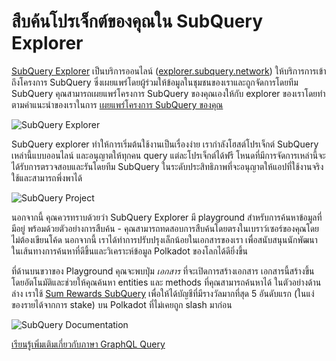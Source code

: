 # สืบค้นโปรเจ็กต์ของคุณใน SubQuery Explorer

[SubQuery Explorer](https://explorer.subquery.network) เป็นบริการออนไลน์ ([explorer.subquery.network](https://explorer.subquery.network)) ให้บริการการเข้าถึงโครงการ SubQuery ซึ่งเผยแพร่โดยผู้ร่วมให้ข้อมูลในชุมชนของเราและถูกจัดการโดยทีม SubQuery คุณสามารถเผยแพร่โครงการ SubQuery ของคุณเองให้กับ explorer ของเราโดยทำตามคำแนะนำของเราในการ [เผยแพร่โครงการ SubQuery ของคุณ](../publish/publish.md)

![SubQuery Explorer](https://static.subquery.network/media/explorer/explorer-header.png)

SubQuery explorer ทำให้การเริ่มต้นใช้งานเป็นเรื่องง่าย เรากำลังโฮสต์โปรเจ็กต์ SubQuery เหล่านี้แบบออนไลน์ และอนุญาตให้ทุกคน query แต่ละโปรเจ็กต์ได้ฟรี โหนดที่มีการจัดการเหล่านี้จะได้รับการตรวจสอบและรันโดยทีม SubQuery ในระดับประสิทธิภาพที่จะอนุญาตให้แอปที่ใช้งานจริงใช้และสามารถพึ่งพาได้

![SubQuery Project](https://static.subquery.network/media/explorer/explorer-project.png)

นอกจากนี้ คุณควรทราบด้วยว่า SubQuery Explorer มี playground สำหรับการค้นหาข้อมูลที่มีอยู่ พร้อมด้วยตัวอย่างการสืบค้น - คุณสามารถทดสอบการสืบค้นโดยตรงในเบราว์เซอร์ของคุณโดยไม่ต้องเขียนโค้ด นอกจากนี้ เราได้ทำการปรับปรุงเล็กน้อยในเอกสารของเรา เพื่อสนับสนุนนักพัฒนาในเส้นทางการค้นหาที่ดีขึ้นและวิเคราะห์ข้อมูล Polkadot ของโลกได้ดียิ่งขึ้น

ที่ด้านบนขวาของ Playground คุณจะพบปุ่ม *เอกสาร* ที่จะเปิดการสร้างเอกสาร เอกสารนี้สร้างขึ้นโดยอัตโนมัติและช่วยให้คุณค้นหา entities และ methods ที่คุณสามารถค้นหาได้ ในตัวอย่างด้านล่าง เราใช้ [Sum Rewards SubQuery](https://explorer.subquery.network/subquery/OnFinality-io/sum-reward) เพื่อให้ได้บัญชีที่มีรางวัลมากที่สุด 5 อันดับแรก (ในแง่ของรายได้จากการ stake) บน Polkadot ที่ไม่เคยถูก slash มาก่อน

![SubQuery Documentation](https://static.subquery.network/media/explorer/explorer-documentation.png)

[เรียนรู้เพิ่มเติมเกี่ยวกับภาษา GraphQL Query](./graphql.md)
